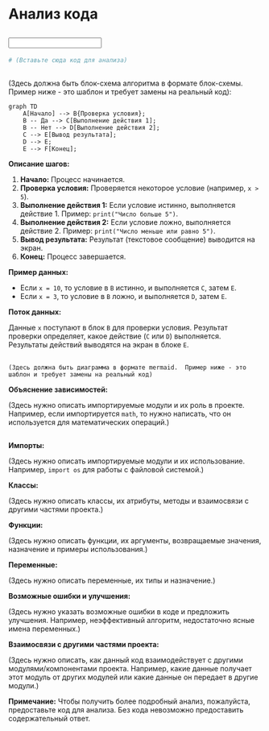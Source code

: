 # Анализ кода

## <input code>

```python
# (Вставьте сюда код для анализа)
```

## <algorithm>

(Здесь должна быть блок-схема алгоритма в формате блок-схемы.  Пример ниже - это шаблон и требует замены на реальный код):

```mermaid
graph TD
    A[Начало] --> B{Проверка условия};
    B -- Да --> C[Выполнение действия 1];
    B -- Нет --> D[Выполнение действия 2];
    C --> E[Вывод результата];
    D --> E;
    E --> F[Конец];
```

**Описание шагов:**

1. **Начало:** Процесс начинается.
2. **Проверка условия:** Проверяется некоторое условие (например, `x > 5`).
3. **Выполнение действия 1:** Если условие истинно, выполняется действие 1. Пример: `print("Число больше 5")`.
4. **Выполнение действия 2:** Если условие ложно, выполняется действие 2. Пример: `print("Число меньше или равно 5")`.
5. **Вывод результата:** Результат (текстовое сообщение) выводится на экран.
6. **Конец:** Процесс завершается.

**Пример данных:**

* Если `x = 10`, то условие в `B` истинно, и выполняется `C`, затем `E`.
* Если `x = 3`, то условие в `B` ложно, и выполняется `D`, затем `E`.

**Поток данных:**

Данные `x` поступают в блок `B` для проверки условия. Результат проверки определяет, какое действие (`C` или `D`) выполняется. Результаты действий выводятся на экран в блоке `E`.


## <mermaid>

```mermaid
(Здесь должна быть диаграмма в формате mermaid.  Пример ниже - это шаблон и требует замены на реальный код)
```

**Объяснение зависимостей:**

(Здесь нужно описать импортируемые модули и их роль в проекте.  Например, если импортируется `math`, то нужно написать, что он используется для математических операций.)


## <explanation>

**Импорты:**

(Здесь нужно описать импортируемые модули и их использование.  Например, `import os` для работы с файловой системой.)

**Классы:**

(Здесь нужно описать классы, их атрибуты, методы и взаимосвязи с другими частями проекта.)

**Функции:**

(Здесь нужно описать функции, их аргументы, возвращаемые значения, назначение и примеры использования.)

**Переменные:**

(Здесь нужно описать переменные, их типы и назначение.)

**Возможные ошибки и улучшения:**

(Здесь нужно указать возможные ошибки в коде и предложить улучшения.  Например, неэффективный алгоритм, недостаточно ясные имена переменных.)


**Взаимосвязи с другими частями проекта:**

(Здесь нужно описать, как данный код взаимодействует с другими модулями/компонентами проекта.  Например, какие данные получает этот модуль от других модулей или какие данные он передает в другие модули.)


**Примечание:**  Чтобы получить более подробный анализ, пожалуйста, предоставьте код для анализа.  Без кода невозможно предоставить содержательный ответ.